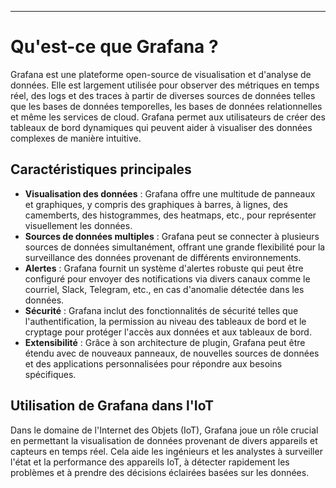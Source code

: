 ***
# Qu'est-ce que Grafana ?

Grafana est une plateforme open-source de visualisation et d'analyse de données. Elle est largement utilisée pour observer des métriques en temps réel, des logs et des traces à partir de diverses sources de données telles que les bases de données temporelles, les bases de données relationnelles et même les services de cloud. Grafana permet aux utilisateurs de créer des tableaux de bord dynamiques qui peuvent aider à visualiser des données complexes de manière intuitive.

## Caractéristiques principales

- **Visualisation des données** : Grafana offre une multitude de panneaux et graphiques, y compris des graphiques à barres, à lignes, des camemberts, des histogrammes, des heatmaps, etc., pour représenter visuellement les données.
- **Sources de données multiples** : Grafana peut se connecter à plusieurs sources de données simultanément, offrant une grande flexibilité pour la surveillance des données provenant de différents environnements.
- **Alertes** : Grafana fournit un système d'alertes robuste qui peut être configuré pour envoyer des notifications via divers canaux comme le courriel, Slack, Telegram, etc., en cas d'anomalie détectée dans les données.
- **Sécurité** : Grafana inclut des fonctionnalités de sécurité telles que l'authentification, la permission au niveau des tableaux de bord et le cryptage pour protéger l'accès aux données et aux tableaux de bord.
- **Extensibilité** : Grâce à son architecture de plugin, Grafana peut être étendu avec de nouveaux panneaux, de nouvelles sources de données et des applications personnalisées pour répondre aux besoins spécifiques.

## Utilisation de Grafana dans l'IoT

Dans le domaine de l'Internet des Objets (IoT), Grafana joue un rôle crucial en permettant la visualisation de données provenant de divers appareils et capteurs en temps réel. Cela aide les ingénieurs et les analystes à surveiller l'état et la performance des appareils IoT, à détecter rapidement les problèmes et à prendre des décisions éclairées basées sur les données.
